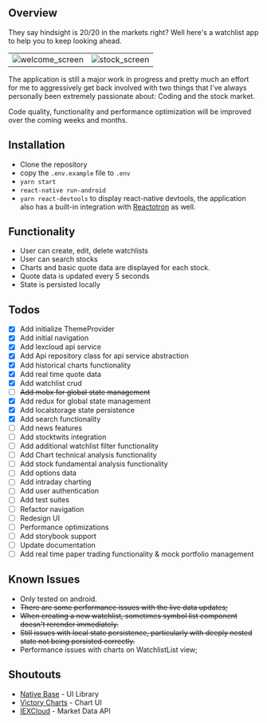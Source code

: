 ## Overview
They say hindsight is 20/20 in the markets right?  Well here's a watchlist app to help you to keep looking ahead.

|    |    |
|:---|:---|
| ![welcome_screen] | ![stock_screen] |




The application is still a major work in progress and pretty much an effort for me to aggressively get back involved with two things that I've always personally been extremely passionate about:  Coding and the stock market.

Code quality, functionality and performance optimization will be improved over the coming weeks and months.

## Installation
- Clone the repository
- copy the `.env.example` file to `.env`
- `yarn start`
- `react-native run-android`
- `yarn react-devtools` to display react-native devtools, the application also has a built-in integration with [Reactotron][1] as well.

## Functionality
- User can create, edit, delete watchlists
- User can search stocks
- Charts and basic quote data are displayed for each stock.
- Quote data is updated every 5 seconds
- State is persisted locally

## Todos
- [x] Add initialize ThemeProvider
- [x] Add initial navigation
- [x] Add Iexcloud api service
- [x] Add Api repository class for api service abstraction
- [x] Add historical charts functionality
- [x] Add real time quote data
- [x] Add watchlist crud
- [ ] ~~Add mobx for global state management~~
- [x] Add redux for global state management
- [x] Add localstorage state persistence
- [x] Add search functionality
- [ ] Add news features
- [ ] Add stocktwits integration
- [ ] Add additional watchlist filter functionality
- [ ] Add Chart technical analysis functionality
- [ ] Add stock fundamental analysis functionality
- [ ] Add options data
- [ ] Add intraday charting
- [ ] Add user authentication
- [ ] Add test suites
- [ ] Refactor navigation
- [ ] Redesign UI
- [ ] Performance optimizations
- [ ] Add storybook support
- [ ] Update documentation
- [ ] Add real time paper trading functionality & mock portfolio management

## Known Issues
- Only tested on android.
- ~~There are some performance issues with the live data updates;~~
- ~~When creating a new watchlist, sometimes symbol list component doesn't rerender immediately.~~
- ~~Still issues with local state persistence, particularly with deeply nested state not being persisted correctly.~~
- Performance issues with charts on WatchlistList view;

## Shoutouts
- [Native Base][2] - UI Library
- [Victory Charts][3] - Chart UI
- [IEXCloud][4] - Market Data API

[welcome_screen]:https://raw.githubusercontent.com/eddielee394/react-native-hindsighttrader/develop/docs/images/welcome.png
[stock_screen]:https://raw.githubusercontent.com/eddielee394/react-native-hindsighttrader/develop/docs/images/stockScreen.png

[1]: https://github.com/infinitered/reactotron
[2]: https://github.com/GeekyAnts/NativeBase
[3]: https://github.com/FormidableLabs/victory-native
[4]: https://www.iexcloud.io
